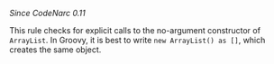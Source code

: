 *Since CodeNarc 0.11*

This rule checks for explicit calls to the no-argument constructor of
`ArrayList`. In Groovy, it is best to write `new ArrayList() as []`,
which creates the same object.
